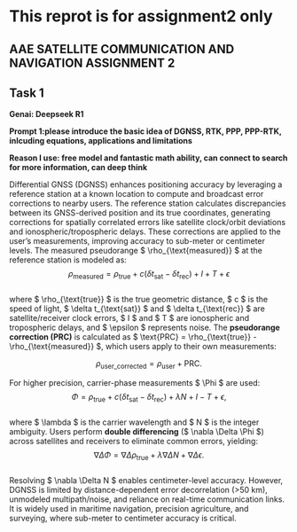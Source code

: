 # This reprot is for assignment2 only 

##  AAE SATELLITE COMMUNICATION AND NAVIGATION ASSIGNMENT 2

## Task 1

**Genai: Deepseek R1**

**Prompt 1:please introduce the basic idea of DGNSS, RTK, PPP, PPP-RTK, inlcuding equations, applications and limitations**

**Reason I use: free model and fantastic math ability, can connect to search for more information, can deep think**

Differential GNSS (DGNSS) enhances positioning accuracy by leveraging a reference station at a known location to compute and broadcast error corrections to nearby users. The reference station calculates discrepancies between its GNSS-derived position and its true coordinates, generating corrections for spatially correlated errors like satellite clock/orbit deviations and ionospheric/tropospheric delays. These corrections are applied to the user’s measurements, improving accuracy to sub-meter or centimeter levels. The measured pseudorange $ \rho_{\text{measured}} $ at the reference station is modeled as:  
$$  \rho_{\text{measured}} = \rho_{\text{true}} + c(\delta t_{\text{sat}} - \delta t_{\text{rec}}) + I + T + \epsilon  $$  
where $ \rho_{\text{true}} $ is the true geometric distance, $ c $ is the speed of light, $ \delta t_{\text{sat}} $ and $ \delta t_{\text{rec}} $ are satellite/receiver clock errors, $ I $ and $ T $ are ionospheric and tropospheric delays, and $ \epsilon $ represents noise. The **pseudorange correction (PRC)** is calculated as $ \text{PRC} = \rho_{\text{true}} - \rho_{\text{measured}} $, which users apply to their own measurements:  
```math
\rho_{\text{user\_corrected}} = \rho_{\text{user}} + \text{PRC}.  
``` 
For higher precision, carrier-phase measurements $ \Phi $ are used:  
$$  
\Phi = \rho_{\text{true}} + c(\delta t_{\text{sat}} - \delta t_{\text{rec}}) + \lambda N + I - T + \epsilon,  
$$  
where $ \lambda $ is the carrier wavelength and $ N $ is the integer ambiguity. Users perform **double differencing** ($ \nabla \Delta \Phi $) across satellites and receivers to eliminate common errors, yielding:  
$$  
\nabla \Delta \Phi = \nabla \Delta \rho_{\text{true}} + \lambda \nabla \Delta N + \nabla \Delta \epsilon.  
$$  
Resolving $ \nabla \Delta N $ enables centimeter-level accuracy. However, DGNSS is limited by distance-dependent error decorrelation (>50 km), unmodeled multipath/noise, and reliance on real-time communication links. It is widely used in maritime navigation, precision agriculture, and surveying, where sub-meter to centimeter accuracy is critical.  
